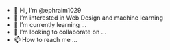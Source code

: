 - 👋 Hi, I’m @ephraim1029
- 👀 I’m interested in Web Design and machine learning
- 🌱 I’m currently learning ...
- 💞️ I’m looking to collaborate on ...
- 📫 How to reach me ...

<!---
ephraim1029/ephraim1029 is a ✨ special ✨ repository because its `README.md` (this file) appears on your GitHub profile.
You can click the Preview link to take a look at your changes.
--->

